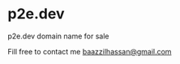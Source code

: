 # p2e.dev
p2e.dev domain name for sale 

Fill free to contact me [baazzilhassan@gmail.com](mailto:baazzilhassan@gmail.com)
